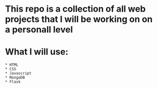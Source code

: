 # This repo is a collection of all web projects that I will be working on on a personall level
# What I will use:
	* HTML
	* CSS
	* Javascript
	* MongoDB
	* Flask
